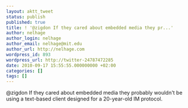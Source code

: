 ```yaml
---
layout: aktt_tweet
status: publish
published: true
title: ! '@zigdon If they cared about embedded media they pr...'
author: nelhage
author_login: nelhage
author_email: nelhage@mit.edu
author_url: http://nelhage.com
wordpress_id: 893
wordpress_url: http://twitter-24787472285
date: 2010-09-17 15:55:55.000000000 +02:00
categories: []
tags: []
---
```

@zigdon If they cared about embedded media they probably wouldn't be using a text-based client designed for a 20-year-old IM protocol.
